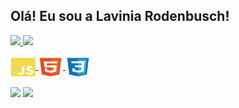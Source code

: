 ## Olá! Eu sou a Lavinia Rodenbusch!
 
 <div>
   <a href="[https://github.com/lavyh8](https://www.linkedin.com/in/lavinia-rodenbusch/)">
   <img width="42%" src="https://github-readme-stats.vercel.app/api?username=lavyh8&show_icons=true&theme=gruvbox&include_all_commits=true&count_private=true"/>
   <img width="50%" src="https://github-readme-stats.vercel.app/api/top-langs/?username=lavyh8&layout=compact&langs_count=6&theme=gruvbox"/>
</div>
    
<div style="display: inline_block"><br>
  <img align="center" alt="Js" height="30" width="40" src="https://raw.githubusercontent.com/devicons/devicon/master/icons/javascript/javascript-plain.svg">
  <img align="center" alt="HTML" height="30" width="40" src="https://raw.githubusercontent.com/devicons/devicon/master/icons/html5/html5-original.svg">
  <img align="center" alt="CSS" height="30" width="40" src="https://raw.githubusercontent.com/devicons/devicon/master/icons/css3/css3-original.svg">
</div>
 
<br>
 
<div> 
  <a href = "mailto:laviniakbusch@gmail.com"><img src="https://img.shields.io/badge/-Gmail-%23333?style=for-the-badge&logo=gmail&logoColor=white" target="_blank"></a>
  <a href="https://www.linkedin.com/in/lavinia-rodenbusch" target="_blank"><img src="https://img.shields.io/badge/-LinkedIn-%230077B5?style=for-the-badge&logo=linkedin&logoColor=white" target="_blank"></a>
</div>

